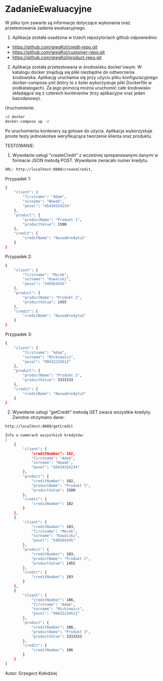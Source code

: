 # ZadanieEwaluacyjne

W pliku tym zawarte są informacje dotyczące wykonania oraz przetestowania zadania ewaluacyjnego.

1. Aplikacja została osadzona w trzech repozytoriach github odpowiednio:
* https://github.com/gregKol/credit-repo.git
* https://github.com/gregKol/customer-repo.git
* https://github.com/gregKol/product-repo.git

2. Aplikacja została przetestowana w środowisku docker'owym. 
W katalogu docker znajdują się pliki niezbędne do odtworzenia środowiska. Aplikację uruchamia się przy użyciu pliku konfiguracyjnego docker-compose.yml (który to z kolei wykorzystuje pliki Dockerfile w podkatalogach). Za jego pomocą można uruchomić całe środowisko składające się z czterech kontenerów (trzy aplikacyjne oraz jeden bazodanowy).

Uruchomienie:
```sh
cd docker
docker-compose up -d
```

Po uruchomieniu kontenery są gotowe do użycia.
Aplikacja wykorzystuje proste testy jednoskotwe weryfikujcące tworzenie klienta oraz produktu.


TESTOWANIE:

1. Wywołanie usługi "createCredit" z wcześniej spreparowanymi danymi w formacie JSON metodą POST. Wywołanie zwracało numer kredytu. 


```sh
URL: http://localhost:8080/createCredit,
```

Przypadek 1:

```sh
{
	"client": {
		"firstname": "Adam",
		"surname": "Nowak",
		"pesel": "45434324234"
	},
	"product": {
		"productName": "Produkt 1",
		"productValue": 1500
	},
	"credit": {
		"creditName": "NazwaKredytu1"
	}
}
```

Przypadek 2:

```sh
{
	"client": {
		"firstname": "Marek",
		"surname": "Kowalski",
		"pesel": "546564345"
	},
	"product": {
		"productName": "Produkt 2",
		"productValue": 1455
	},
	"credit": {
		"creditName": "NazwaKredytu2"
	}
}
```

Przypadek 3:

```sh
{
	"client": {
		"firstname": "Adam",
		"surname": "Mickiewicz",
		"pesel": "99432234512"
	},
	"product": {
		"productName": "Produkt 3",
		"productValue": 3333333
	},
	"credit": {
		"creditName": "NazwaKredytu3"
	}
}
```

2. Wywołanie usługi "getCredit" metodą GET zwaca wszystkie kredyty. Zwrotne otrzymano dane:


```sh
http://localhost:8080/getCredit
```


```sh
Info o numerach wszystkich kredytów: 
[
	{
		"client": {
			"creditNumber": 102,
			"firstname": "Adam",
			"surname": "Nowak",
			"pesel": "45434324234"
		},
		"product": {
			"creditNumber": 102,
			"productName": "Produkt 1",
			"productValue": 1500
		},
		"credit": {
			"creditNumber": 102
		}
	},
	{
		"client": {
			"creditNumber": 103,
			"firstname": "Marek",
			"surname": "Kowalski",
			"pesel": "546564345"
		},
		"product": {
			"creditNumber": 103,
			"productName": "Produkt 2",
			"productValue": 1455
		},
		"credit": {
			"creditNumber": 103
		}
	},
	{
		"client": {
			"creditNumber": 106,
			"firstname": "Adam",
			"surname": "Mickiewicz",
			"pesel": "99432234512"
		},
		"product": {
			"creditNumber": 106,
			"productName": "Produkt 3",
			"productValue": 3333333
		},
		"credit": {
			"creditNumber": 106
		}
	}
]
```

Autor:
Grzegorz Kołodziej
